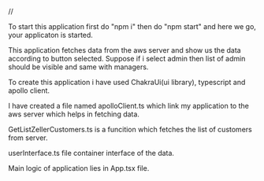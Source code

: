 //

To start this application first do "npm i" then do "npm start" and here we go, your applicaton is started.

This application fetches data from the aws server and show us the data according to button selected. Suppose if i select admin then list of admin should be visible and same with managers.

To create this application i have used ChakraUi(ui library), typescript and apollo client.

I have created a file named apolloClient.ts which link my application to the aws server which helps in fetching data.

GetListZellerCustomers.ts is a funcition which fetches the list of customers from server.

userInterface.ts file container interface of the data.

Main logic of application lies in App.tsx file.